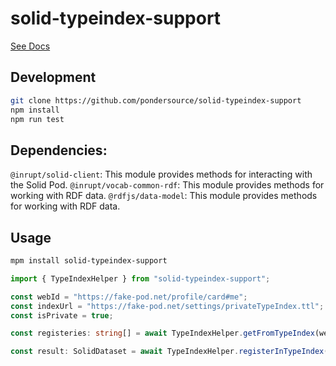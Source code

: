 # solid-typeindex-support

[See Docs](https://pondersource.github.io/solid-typeindex-support/)

## Development

```bash
git clone https://github.com/pondersource/solid-typeindex-support
npm install
npm run test
```

## Dependencies:
`@inrupt/solid-client`: This module provides methods for interacting with the Solid Pod.
`@inrupt/vocab-common-rdf`: This module provides methods for working with RDF data.
`@rdfjs/data-model`: This module provides methods for working with RDF data.


## Usage

```bash
mpm install solid-typeindex-support
```

```typescript
import { TypeIndexHelper } from "solid-typeindex-support";
```

```typescript
const webId = "https://fake-pod.net/profile/card#me";
const indexUrl = "https://fake-pod.net/settings/privateTypeIndex.ttl";
const isPrivate = true;

const registeries: string[] = await TypeIndexHelper.getFromTypeIndex(webId, session.fetch, isPrivate);

const result: SolidDataset = await TypeIndexHelper.registerInTypeIndex(webId, session.fetch, indexUrl, isPrivate);
```